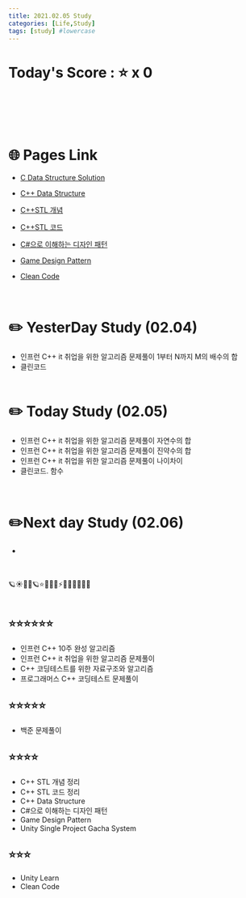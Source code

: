 ```yaml
---
title: 2021.02.05 Study
categories: [Life,Study]
tags: [study] #lowercase    
---
```


# Today's Score : ⭐ x 0 　　　　　　　　　　　　　　　　　　　　
　　　　　　　　　　　　　　　　　　　　　　　　　　　　　　　　　　　
　　　　　　　　　　　　　　　　　　　　　　　　　　　　　　　　　　　

# 🌐 Pages Link
- [C Data Structure Solution](https://calm-price-43a.notion.site/C-c4cb80a108c94bef8b202c0c7624ebfc) 

- [C++ Data Structure](https://calm-price-43a.notion.site/C-47080a1873b54a3a8b6d89925d84e024)

- [C++STL 개념](https://calm-price-43a.notion.site/C-STL-ab095ae38f8e4fcbad549aec64bb9ba6) 

- [C++STL 코드](https://calm-price-43a.notion.site/C-STL-f016394a615d4abab4894264627aeb5c) 

- [C#으로 이해하는 디자인 패턴](https://calm-price-43a.notion.site/C-fe83d437eee04341b345f9908fb66a23) 

- [Game Design Pattern](https://github.com/Milk377/GameDesignPattern)

 - [Clean Code](https://calm-price-43a.notion.site/Clean-code-bd0b5f4969894ed1b6604038389b02fa)



　　　　　　　　　　　　　　　　　　　　　　　　　　　　　　　　　　　
　　　　　　　　　　　　　　　　　　　　　　　　　　　　　　　　　　　

# ✏️  YesterDay Study (02.04)
- 인프런 C++ it 취업을 위한 알고리즘 문제풀이 1부터 N까지 M의 배수의 합
- 클린코드
　　　　　　　　　　　　　　　　　　　　　　　　　　　　　　　　　　　
　　　　　　　　　　　　　　　　　　　　　　　　　　　　　　　　　　　

# ✏️  Today Study (02.05)
- 인프런 C++ it 취업을 위한 알고리즘 문제풀이 자연수의 합  
- 인프런 C++ it 취업을 위한 알고리즘 문제풀이 진약수의 합
- 인프런 C++ it 취업을 위한 알고리즘 문제풀이 나이차이  
- 클린코드. 함수




　　　　　　　　　　　　　　　　　　　　　　　　　　　　　　　　　　　
　　　　　　　　　　　　　　　　　　　　　　　　　　　　　　　　　　　

# ✏️Next day Study (02.06)
- 






　　　　　　　　　　　　　　　　　　　　　　　　　　　　　　　　　　　
　　　　　　　　　　　　　　　　　　　　　　　　　　　　　　　　　　　

🪐☀🌝🌞🪐⭐🌟🌠🌌⚡🌈🌀🔥💧🌊🍒
　　　　　　　　　　　　　　　　　　　　　　　　　　　　　　　　　　　
　　　　　　　　　　　　　　　　　　　　　　　　　　　　　　　　　　　
　　　　　　　　　　　　　　　　　　　　　　　　　　　　　　　　　　　
　　　　　　　　　　　　　　　　　　　　　　　　　　　　　　　　　　　



## ⭐⭐⭐⭐⭐⭐
- 인프런 C++ 10주 완성 알고리즘
- 인프런 C++ it 취업을 위한 알고리즘 문제풀이
- C++ 코딩테스트를 위한 자료구조와 알고리즘
- 프로그래머스 C++ 코딩테스트 문제풀이

## ⭐⭐⭐⭐⭐
- 백준 문제풀이

## ⭐⭐⭐⭐
- C++ STL 개념 정리
- C++ STL 코드 정리
- C++ Data Structure
- C#으로 이해하는 디자인 패턴
- Game Design Pattern
- Unity Single Project Gacha System

## ⭐⭐⭐
- Unity Learn
- Clean Code